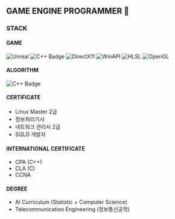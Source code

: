 ## GAME ENGINE PROGRAMMER 👋

<!--
**ohbumjun/ohbumjun** is a ✨ _special_ ✨ repository because its `README.md` (this file) appears on your GitHub profile.

Here are some ideas to get you started:

- 🔭 I’m currently working on ...
- 🌱 I’m currently learning ...
- 👯 I’m looking to collaborate on ...
- 🤔 I’m looking for help with ...
- 💬 Ask me about ...
- 📫 How to reach me: ...
- 😄 Pronouns: ...
- ⚡ Fun fact: ...
-->

### STACK
#### GAME
![Unreal](https://img.shields.io/badge/UNREAL5-black?style=flat-square)
![C++ Badge](https://img.shields.io/badge/C++-grey?style=flat-square)
![DirectX11](https://img.shields.io/badge/DirectX11-darkgrey?style=flat-square)
![WinAPI](https://img.shields.io/badge/WinAPI-purple?style=flat-square)
![HLSL](https://img.shields.io/badge/HLSL-blue?style=flat-square)
![OpenGL](https://img.shields.io/badge/OpenGL-darkblue?style=flat-square)

#### ALGORITHM
![C++ Badge](https://img.shields.io/badge/C++-grey?style=flat-square)

#### CERTIFICATE
- Linux Master 2급
- 정보처리기사
- 네트워크 관리사 2급
- SQLD 개발자

#### INTERNATIONAL CERTIFICATE
- CPA (C++)
- CLA (C)
- CCNA

#### DEGREE
- AI Curriculum (Statistic + Computer Science)
- Telecommunication Engineering (정보통신공학)

